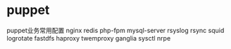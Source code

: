 puppet
======

puppet业务常用配置
nginx
redis
php-fpm
mysql-server
rsyslog
rsync
squid
logrotate
fastdfs
haproxy
twemproxy
ganglia
sysctl
nrpe
